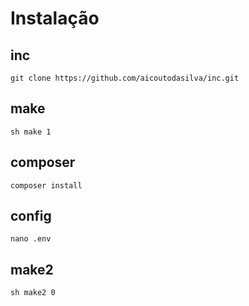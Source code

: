 # Instalação
## inc
    git clone https://github.com/aicoutodasilva/inc.git

## make
    sh make 1

## composer
    composer install

## config
    nano .env

## make2
    sh make2 0
